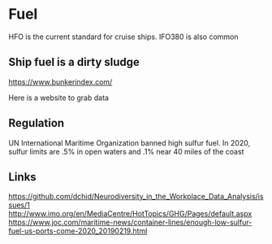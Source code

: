 # Fuel

HFO is the current standard for cruise ships.
IFO380 is also common

## Ship fuel is a dirty sludge

https://www.bunkerindex.com/

Here is a website to grab data

## Regulation

UN International Maritime Organization banned high sulfur fuel. In 2020, sulfur limits
are .5% in open waters and .1% near 40 miles of the coast

## Links


https://github.com/dchid/Neurodiversity_in_the_Workplace_Data_Analysis/issues/1
http://www.imo.org/en/MediaCentre/HotTopics/GHG/Pages/default.aspx
https://www.joc.com/maritime-news/container-lines/enough-low-sulfur-fuel-us-ports-come-2020_20190219.html
